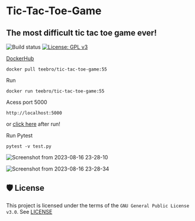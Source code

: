 # Tic-Tac-Toe-Game
## The most difficult tic tac toe game ever!

![Build status](https://github.com/Teebra/Tic-Tac-Toe-Game/actions/workflows/python-app.yml/badge.svg)
[![License: GPL v3](https://img.shields.io/badge/License-GPLv3-blue.svg)](https://github.com/Teebra/Tic-Tac-Toe-Game/blob/main/LICENSE)

[DockerHub](https://hub.docker.com/r/teebro/tic-tac-toe-game/tags)
```
docker pull teebro/tic-tac-toe-game:55
```

Run
```
docker run teebro/tic-tac-toe-game:55
```

Acess port 5000 
```
http://localhost:5000
```

or [click here](http://localhost:5000) after run!


Run Pytest
```
pytest -v test.py
```

![Screenshot from 2023-08-16 23-28-10](https://github.com/Teebra/Tic-Tac-Toe-Game/assets/125788246/bbb98626-0a60-4056-8de9-d920903d0b4c)

![Screenshot from 2023-08-16 23-28-34](https://github.com/Teebra/Tic-Tac-Toe-Game/assets/125788246/d3058135-7175-408b-a664-6ac7358c882a)


## 🛡 License
This project is licensed under the terms of the `GNU General Public License v3.0`. See [LICENSE](https://github.com/Teebra/Tic-Tac-Toe-Game/blob/main/LICENSE)

